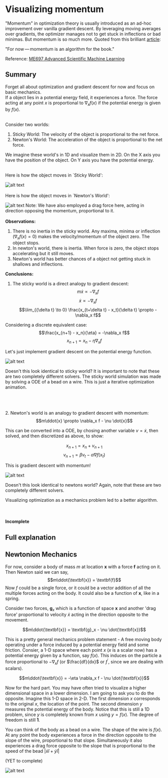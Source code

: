 # Visualizing momentum

"Momentum" in optimization theory is usually introduced as an ad-hoc improvement over vanilla gradient descent. By leveraging moving averages over gradients, the optimizer manages not to get stuck in inflections or bad minimas. But momentum is so much more. Quoted from this brilliant [article](https://distill.pub/2017/momentum/):

<it>"For now — momentum is an algorithm for the book."</it>

Reference: [ME697 Advanced Scientific Machine Learning](https://github.com/PredictiveScienceLab/advanced-scientific-machine-learning)

## Summary

Forget all about optimization and gradient descent for now and focus on basic mechanics.<br> If a object lies in a potential energy field, it experiences a force. The force acting at any point $x$ is proportional to $\nabla_x f(x)$ if the potential energy is given by $f(x)$.<br><br>

Consider two worlds:<br>
1. Sticky World: The velocity of the object is proportional to the net force.
2. Newton's World: The acceleration of the object is proportional to the net force.

We imagine these world's in 1D and visualize them in 2D. On the X axis you have the position of the object. On Y axis you have the potential energy. <br><br>

Here is how the object moves in `Sticky World':<br>

![alt text](<Sticky World.gif>)
<br><br>
Here is how the object moves in `Newton's World':<br>

![alt text](<Newtons World.gif>)
Note: We have also employed a drag force here, acting in direction opposing the momentum, proportional to it.
<br><br>
**Observations:**<br>
1. There is no inertia in the sticky world. Any maxima, minima or inflection  ($\nabla_x f(x) = 0$) makes the velocity/momentum of the object zero. The object stops.
2. In newton's world, there is inertia. When force is zero, the object stops accelerating but it still moves.
3. Newton's world has better chances of a object not getting stuck in shallows and inflections.

**Conclusions:**<br>
1. The sticky world is a direct analogy to gradient descent:
$$m\dot{x} \propto -\nabla_x f$$
$$\dot{x} \propto -\nabla_x f$$
$$\lim_{{\delta t} \to 0}  \frac{x_{t+\delta t} - x_t}{\delta t} \propto -\nabla_x f$$

Considering a discrete equivalent case:
$$\frac{x_{n+1} - x_n}{\eta} = -\nabla_x f$$
$$x_{n+1} = x_n - \eta\nabla_x f$$

Let's just implement gradient descent on the potential energy function.

![alt text](<Gradient Descent - slow.gif>)

Doesn't this look identical to sticky world? It is important to note that these are two completely different solvers. The sticky world simulation was made by solving a ODE of a bead on a wire. This is just a iterative optimization animation. 


<br><br><br>
2. Newton's world is an analogy to gradient descent with momentum:
$$m\ddot{x} \propto \nabla_x f - \nu \dot{x}$$

This can be converted into a ODE, by chosing another variable $v = \dot{x}$, then solved, and then discretized as above, to show:

$$x_{n+1} = x_n + v_{n+1}$$
$$v_{n+1} = \beta v_t - \alpha \nabla f(x_t)$$

This is gradient descent with momentum! <br>

![alt text](<Gradient Descent with momentum.gif>)

Doesn't this look identical to newtons world? Again, note that these are two completely different solvers. 

Visualizing optimization as a mechanics problem led to a better algorithm.
<br><br><br><br>
**Incomplete**

## Full explanation

## Newtonion Mechanics

For now, consider a body of mass $m$ at location $\textbf{x}$ with a force $\textbf{f}$ acting on it. Then Newton said we can say,
$$m\ddot{\textbf{x}} = \textbf{f}$$
Now $f$ could be a single force, or it could be a vector addition of all the multiple forces acting on the body. It could also be a function of $\textbf{x}$, like in a spring.

Consider two forces, $\textbf{g}_x$ which is a function of space $\textbf{x}$ and another 'drag force' proportional to velocity $\dot{x}$ acting in the direction opposite to the movement.

$$m\ddot{\textbf{x}} =  \textbf{g}_x - \nu \dot{\textbf{x}}$$

This is a pretty general mechanics problem statement - A free moving body operating under a force induced by a potential energy field and some friction. Consier, a 1-D space where each point $x$ ($x$ is a scalar now) has a potential energy given by a function, say $f(x)$. This induces on the particle a force proportional to $-\nabla_x f$ (or $\frac{df}{dx}$ or $f^{\prime}$, since we are dealing with scalars).

$$m\ddot{\textbf{x}} = -\eta \nabla_x f - \nu \dot{\textbf{x}}$$

Now for the hard part. You may have often tried to visualize a higher dimensional space in a lower dimension. I am going to ask you to do the opposite. Imagine this 1-D space in 2-D. The first dimension $x$ corresponds to the original $x$, the location of the point. The second dimension $y$ measures the potential energy of the body. Notice that this is still a 1D problem, since $y$ is completely known from $x$ using $y = f(x)$. The degree of freedom is still **1**.

You can think of the body as a bead on a wire. The shape of the wire is $f(x)$. At any point the body experiences a force in the direction opposite to the slope of the wire, proportional to that slope. Simultaneously it also experiences a drag force opposite to the slope that is proportional to the speed of the bead $|\dot{x}\hat{i} + \dot{y}\hat{i}|$



(YET to complete)





![alt text](Gravity.gif)

